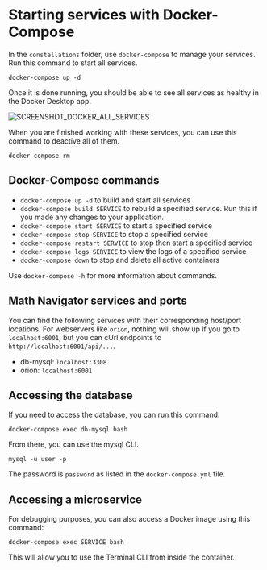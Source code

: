 # Starting services with Docker-Compose

In the `constellations` folder, use `docker-compose` to manage your services. Run this command to start all services.

```unix
docker-compose up -d
```

Once it is done running, you should be able to see all services as healthy in the Docker Desktop app.

![SCREENSHOT_DOCKER_ALL_SERVICES](https://github.com/ahsu1230/mathnavigatorSite/tree/master/resources/images/docker/desktop_all_services.png)

When you are finished working with these services, you can use this command to deactive all of them.

```unix
docker-compose rm
```

## Docker-Compose commands

- `docker-compose up -d` to build and start all services
- `docker-compose build SERVICE` to rebuild a specified service. Run this if you made any changes to your application.
- `docker-compose start SERVICE` to start a specified service
- `docker-compose stop SERVICE` to stop a specified service
- `docker-compose restart SERVICE` to stop then start a specified service
- `docker-compose logs SERVICE` to view the logs of a specified service
- `docker-compose down` to stop and delete all active containers

Use `docker-compose -h` for more information about commands.

## Math Navigator services and ports

You can find the following services with their corresponding host/port locations. For webservers like `orion`, nothing will show up if you go to `localhost:6001`, but you can cUrl endpoints to `http://localhost:6001/api/...`.

- db-mysql: `localhost:3308`
- orion: `localhost:6001`

## Accessing the database

If you need to access the database, you can run this command:

```unix
docker-compose exec db-mysql bash
```

From there, you can use the mysql CLI.
```
mysql -u user -p
```

The password is `password` as listed in the `docker-compose.yml` file.

## Accessing a microservice

For debugging purposes, you can also access a Docker image using this command:

```
docker-compose exec SERVICE bash
```

This will allow you to use the Terminal CLI from inside the container.